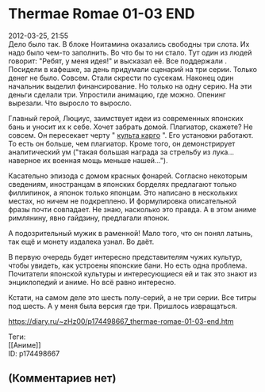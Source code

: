Thermae Romae 01-03 END
=======================

  
2012-03-25, 21:55  
 Дело было так. В блоке Ноитамина оказались свободны три слота. Их надо было чем-то заполнить. Во что бы то ни стало. Тут один из людей говорит: "Ребят, у меня идея!" и высказал её. Все   поддержали   . Посидели в кафешке, за день придумали сценарий на три серии. Только денег не было. Совсем. Стали скрести по сусекам. Наконец один начальник выделил финансирование. Но только на одну серию. На эти деньги сделали три. Упростили анимацию, где можно. Опенинг вырезали. Что выросло то выросло.   
   
 Главный герой, Люциус, заимствует идеи из современных японских бань и уносит их к себе. Хочет забрать домой. Плагиатор, скажете? Не совсем. Он пересекает черту "  [культа карго](https://ru.wikipedia.org/wiki/Культ_карго)  ". Его установки работают. То есть он больше, чем плагиатор. Кроме того, он демонстрирует аналитический ум ("такая большая награда за стрельбу из лука... наверное их военная мощь меньше нашей...").   
   
 Касательно эпизода с домом красных фонарей. Согласно некоторым сведениям, иностранцам в японских борделях предлагают только филлипинок, а японок только японцам. Это написано в нескольких местах, но ничем не подкреплено. И формулировка описательной фразы почти совпадает. Не знаю, насколько это правда. А в этом аниме римлянину, явно гайдзину, предлагали японок.   
   
 А подозрительный мужик в раменной! Мало того, что он понял латынь, так ещё и монету издалека узнал. Во даёт.   
   
 В первую очередь будет интересно представителям чужих культур, чтобы увидеть, как устроены японские бани. Но есть одна проблема. Почитатели японской культуры и интересующиеся ей и так это знают из энциклопедий и аниме. Но всё равно интересно.   
   
 Кстати, на самом деле это шесть полу-серий, а не три серии. Все титры под шесть. А у меня была версия где три. Пришлось извращаться.   
  
<https://diary.ru/~zHz00/p174498667_thermae-romae-01-03-end.htm>  
  
Теги:  
[[Аниме]]  
ID: p174498667  


(Комментариев нет)
------------------